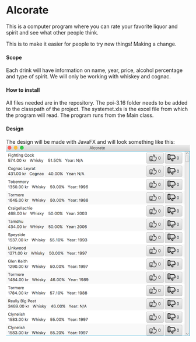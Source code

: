 # Alcorate
This is a computer program where you can rate your favorite liquor and spirit and see what other people think.

This is to make it easier for people to try new things! Making a change.

#### Scope
Each drink will have information on name, year, price, alcohol percentage and type of spirit. We will only be working with whiskey and cognac. 

#### How to install
All files needed are in the repository. The poi-3.16 folder needs to be added to the classpath of the project. The systemet.xls is the excel file from which the program will read. The program runs from the Main class.

#### Design
The design will be made with JavaFX and will look something like this:
![Alt Text](alcorate.png)
